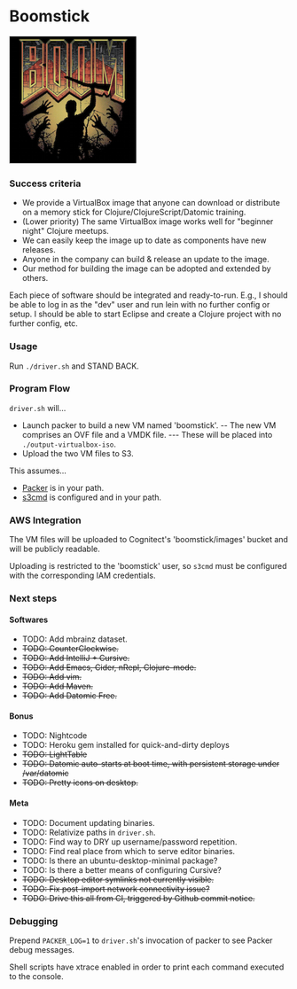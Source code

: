 Boomstick
=========
![](resources/boom.png)
### Success criteria

* We provide a VirtualBox image that anyone can download or
distribute on a memory stick for Clojure/ClojureScript/Datomic
training.
* (Lower priority) The same VirtualBox image works well for "beginner
night" Clojure meetups.
* We can easily keep the image up to date as components have new releases.
* Anyone in the company can build & release an update to the image.
* Our method for building the image can be adopted and extended by others.

Each piece of software should be integrated and ready-to-run. E.g., I should be able
to log in as the "dev" user and run lein with no further config or
setup. I should be able to start Eclipse and create a Clojure project
with no further config, etc.


### Usage

Run `./driver.sh` and STAND BACK.


### Program Flow

`driver.sh` will...

- Launch packer to build a new VM named 'boomstick'.
-- The new VM comprises an OVF file and a VMDK file.
--- These will be placed into `./output-virtualbox-iso`.
- Upload the two VM files to S3.

This assumes...

- [Packer](http://www.packer.io/) is in your path.
- [s3cmd](http://s3tools.org/download) is configured and in your path.


### AWS Integration

The VM files will be uploaded to Cognitect's 'boomstick/images' bucket and will be publicly readable.

Uploading is restricted to the 'boomstick' user, so `s3cmd` must be
configured with the corresponding IAM credentials.


### Next steps

#### Softwares
- TODO: Add mbrainz dataset.
- ~~TODO: CounterClockwise.~~
- ~~TODO: Add IntelliJ + Cursive.~~
- ~~TODO: Add Emacs, Cider, nRepl, Clojure-mode.~~
- ~~TODO: Add vim.~~
- ~~TODO: Add Maven.~~
- ~~TODO: Add Datomic Free.~~

#### Bonus
- TODO: Nightcode
- TODO: Heroku gem installed for quick-and-dirty deploys
- ~~TODO: LightTable~~
- ~~TODO: Datomic auto-starts at boot time, with persistent storage under /var/datomic~~
- ~~TODO: Pretty icons on desktop.~~

#### Meta
- TODO: Document updating binaries.
- TODO: Relativize paths in `driver.sh`.
- TODO: Find way to DRY up username/password repetition.
- TODO: Find real place from which to serve editor binaries.
- TODO: Is there an ubuntu-desktop-minimal package?
- TODO: Is there a better means of configuring Cursive?
- ~~TODO: Desktop editor symlinks not currently visible.~~
- ~~TODO: Fix post-import network connectivity issue?~~
- ~~TODO: Drive this all from CI, triggered by Github commit notice.~~


### Debugging

Prepend `PACKER_LOG=1` to `driver.sh`'s invocation of packer to see Packer debug messages.

Shell scripts have xtrace enabled in order to print each command
executed to the console.

